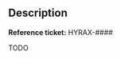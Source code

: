 ## Description

<!-- Update PR title to `HYRAX-####: short description`>
<!-- If no ticket exists for this issue yet, consider creating one -->
**Reference ticket:** HYRAX-####

<!-- Description of task -->
TODO
